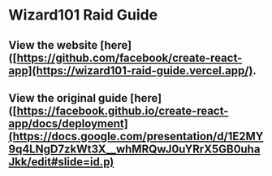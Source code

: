 # Wizard101 Raid Guide

## View the website [here]([https://github.com/facebook/create-react-app](https://wizard101-raid-guide.vercel.app/).

## View the original guide [here]([https://facebook.github.io/create-react-app/docs/deployment](https://docs.google.com/presentation/d/1E2MY9q4LNgD7zkWt3X__whMRQwJ0uYRrX5GB0uhaJkk/edit#slide=id.p)


